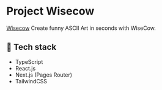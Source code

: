 # Project Wisecow

[Wisecow](https://wisecow.vercel.app/) Create funny ASCII Art in seconds with WiseCow.

## 🤖 Tech stack

- TypeScript
- React.js
- Next.js (Pages Router)
- TailwindCSS
